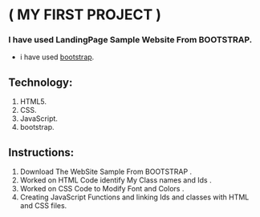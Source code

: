 # ( MY FIRST PROJECT )

### I have  used LandingPage Sample Website From BOOTSTRAP.
- i have used [bootstrap](https://getbootstrap.com/).

## Technology:
1. HTML5.
2. CSS.
3. JavaScript.
4. bootstrap.

## Instructions:
1. Download The WebSite Sample From BOOTSTRAP .
2. Worked on HTML Code identify My Class names and Ids .
3. Worked on CSS Code to Modify Font and Colors .
4. Creating JavaScript Functions and linking Ids and classes with HTML and CSS files.
